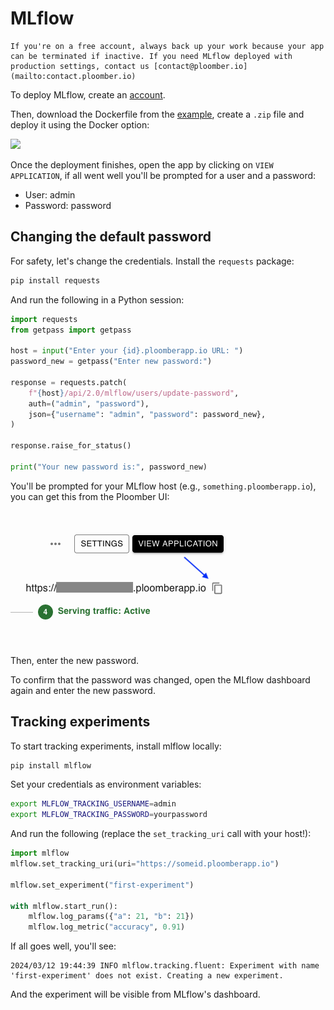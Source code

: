# MLflow

```{important}
If you're on a free account, always back up your work because your app can be terminated if inactive. If you need MLflow deployed with production settings, contact us [contact@ploomber.io](mailto:contact.ploomber.io)
```

To deploy MLflow, create an [account](https://platform.ploomber.io/register).

Then, download the Dockerfile from the
[example](https://github.com/ploomber/doc/tree/main/examples/docker/mlflow), create a `.zip` file and deploy it using the Docker option:

![](../static/docker.png)

Once the deployment finishes, open the app by clicking on `VIEW APPLICATION`, if all
went well you'll be prompted for a user and a password:

- User: admin
- Password: password

## Changing the default password


For safety, let's change the credentials. Install the `requests` package:

```sh
pip install requests
```

And run the following in a Python session:

```python
import requests
from getpass import getpass

host = input("Enter your {id}.ploomberapp.io URL: ")
password_new = getpass("Enter new password:")

response = requests.patch(
    f"{host}/api/2.0/mlflow/users/update-password",
    auth=("admin", "password"),
    json={"username": "admin", "password": password_new},
)

response.raise_for_status()

print("Your new password is:", password_new)
```

You'll be prompted for your MLflow host (e.g., `something.ploomberapp.io`), you can
get this from the Ploomber UI:

![](../static/docker/mlflow/host.png)

Then, enter the new password.

To confirm that the password was changed, open the MLflow dashboard again and enter the new password.


## Tracking experiments

To start tracking experiments, install mlflow locally:

```sh
pip install mlflow
```

Set your credentials as environment variables:

```sh
export MLFLOW_TRACKING_USERNAME=admin
export MLFLOW_TRACKING_PASSWORD=yourpassword
```

And run the following (replace the `set_tracking_uri` call with your host!):

```python
import mlflow
mlflow.set_tracking_uri(uri="https://someid.ploomberapp.io")

mlflow.set_experiment("first-experiment")

with mlflow.start_run():
    mlflow.log_params({"a": 21, "b": 21})
    mlflow.log_metric("accuracy", 0.91)
```

If all goes well, you'll see:

```
2024/03/12 19:44:39 INFO mlflow.tracking.fluent: Experiment with name 'first-experiment' does not exist. Creating a new experiment.
```

And the experiment will be visible from MLflow's dashboard.